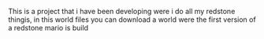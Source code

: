 This is a project that i have been developing were i do all my redstone thingis,
in this world files you can download a world were the first version of a redstone mario is build
